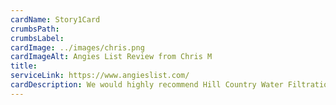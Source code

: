 ```yaml
---
cardName: Story1Card
crumbsPath: 
crumbsLabel: 
cardImage: ../images/chris.png
cardImageAlt: Angies List Review from Chris M
title: 
serviceLink: https://www.angieslist.com/
cardDescription: We would highly recommend Hill Country Water Filtration. They did a fantastic job, very knowledgeable and professional. We are very happy with our new deck.
---
```

